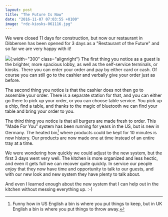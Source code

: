 ```yaml
---
layout: post
title: "The Future Is Now"
date: "2016-11-07 07:03:55 +0100"
image: "rdz-kiosks-061116.jpg"
---
```

We were closed 11 days for construction, but now our restaurant in Dibbersen has been opened for 3 days as a "Restaurant of the Future" and so far we are very happy with it!

![](/assets/rdz-kiosks-061116.jpg){:width="300" class="alignright"} The first thing you notice as a guest is the brighter, more spacious lobby, as well as the self-service terminals, or kiosks. There you can enter your order and pay by either card or cash. Of course you can still go to the cashier and verbally give your order just as before.

The second thing you notice is that the cashier does not then go to assemble your order. There is a separate station for that, and you can either go there to pick up your order, or you can choose table service. You pick up a chip, find a table, and thanks to the magic of bluetooth we can find your table and bring your order to you.

The third thing you notice is that all burgers are made fresh to order. This "Made For You" system has been running for years in the US, but is new in Germany. The heated bin[^1] where products could be kept for 10 minutes is now history. Our products are now made one at time instead of an entire tray at a time.

We were wondering how quickly we could adjust to the new system, but the first 3 days went very well. The kitchen is more organized and less hectic, and even it gets full we can recover quite quickly. In service our people enjoy that they now have time and opportunity to talk to our guests, and with our new look and new system they have plenty to talk about.

And even I learned enough about the new system that I can help out in the kitchen without messing everything up. :-)


[^1]: Funny how in US English a bin is where you put things to keep, but in UK English a bin is where you put things to throw away.
